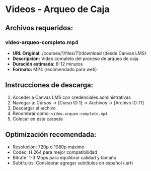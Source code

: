# Videos - Arqueo de Caja

## Archivos requeridos:

### video-arqueo-completo.mp4
- **URL Original:** /courses/1/files/71/download (desde Canvas LMS)
- **Descripción:** Video completo del proceso de arqueo de caja
- **Duración estimada:** 8-12 minutos
- **Formato:** MP4 (recomendado para web)

## Instrucciones de descarga:
1. Acceder a Canvas LMS con credenciales administrativas
2. Navegar a: Cursos → [Curso ID 1] → Archivos → [Archivo ID 71]
3. Descargar el archivo
4. Renombrar como: `video-arqueo-completo.mp4`
5. Colocar en esta carpeta

## Optimización recomendada:
- Resolución: 720p o 1080p máximo
- Codec: H.264 para mejor compatibilidad
- Bitrate: 1-3 Mbps para equilibrar calidad y tamaño
- Subtítulos: Considerar agregar subtítulos en español (.srt)
